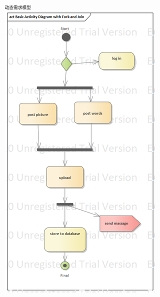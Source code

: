 动态需求模型
![image](https://github.com/Tiejingwu/XDU2020webpro/blob/master/img/%E9%9C%80%E6%B1%82%E5%8A%A8%E6%80%81%E6%A8%A1%E5%9E%8B.bmp)
